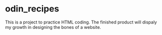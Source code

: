 # odin_recipes

This is a project to practice HTML coding.
The finished product will dispaly my growth in designing the bones of a website.